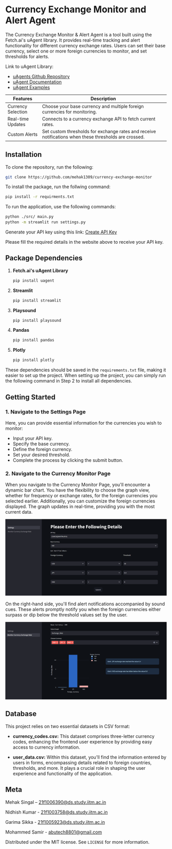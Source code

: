 # Currency Exchange Monitor and Alert Agent

The Currency Exchange Monitor & Alert Agent is a tool built using the Fetch.ai's uAgent library. It provides real-time tracking and alert functionality for different currency exchange rates. Users can set their base currency, select one or more foreign currencies to monitor, and set thresholds for alerts.

Link to uAgent Library: 
- [uAgents Github Repository](https://github.com/fetchai/uAgents)
- [uAgent Documentation](https://fetch.ai/docs)
- [uAgent Examples](https://github.com/fetchai/uAgents-examples)

| Features   | Description  |
| ------------- | ------------- |
|  Currency Selection  | Choose your base currency and multiple foreign currencies for monitoring.  |
| Real-time Updates  |Connects to a currency exchange API to fetch current rates. |
| Custom Alerts  |Set custom thresholds for exchange rates and receive notifications when these thresholds are crossed.  |

## Installation
To clone the repository, run the following:
```bash
git clone https://github.com/mehak1309/currency-exchange-monitor
```
To install the package, run the follwing command:
```bash
pip install -r requirments.txt
```
To run the application, use the following commands:
```bash
python ./src/ main.py
python -m streamlit run settings.py
```
Generate your API key using this link:
[Create API Key](https://www.alphavantage.co/support/#api-key)

Please fill the required details in the website above to receive your API key.

## Package Dependencies

1. **Fetch.ai's uAgent Library**

    ```bash
    pip install uagent
    ```
2. **Streamlit**
   
    ```bash
    pip install streamlit
    ```
3. **Playsound**
   
    ```bash
    pip install playsound
    ```
4. **Pandas**
   
    ```bash
    pip install pandas
    ```
5. **Plotly**

    ```bash
    pip install plotly
    ```

These dependencies should be saved in the `requirements.txt` file, making it easier to set up the project. When setting up the project, you can simply run the following command in Step 2 to install all dependencies.

## Getting Started

### 1. Navigate to the Settings Page

Here, you can provide essential information for the currencies you wish to monitor:

- Input your API key.
- Specify the base currency.
- Define the foreign currency.
- Set your desired threshold.
- Complete the process by clicking the submit button.

### 2. Navigate to the Currency Monitor Page
When you navigate to the Currency Monitor Page, you'll encounter a dynamic bar chart. You have the flexibility to choose the graph view, whether for frequency or exchange rates, for the foreign currencies you selected earlier. Additionally, you can customize the foreign currencies displayed. The graph updates in real-time, providing you with the most current data.

![image](./images/settings.png)

On the right-hand side, you'll find alert notifications accompanied by sound cues. These alerts promptly notify you when the foreign currencies either surpass or dip below the threshold values set by the user.

![image](./images/exchange_rate.png)

## Database

This project relies on two essential datasets in CSV format:

- **currency_codes.csv:** This dataset comprises three-letter currency codes, enhancing the frontend user experience by providing easy access to currency information.

-  **user_data.csv:** Within this dataset, you'll find the information entered by users in forms, encompassing details related to foreign countries, thresholds, and more. It plays a crucial role in shaping the user experience and functionality of the application.

## Meta
Mehak Singal – 21f1006390@ds.study.iitm.ac.in

Nidhish Kumar - 21f1003758@ds.study.iitm.ac.in 

Garima Sikka - 21f1005923@ds.study.iitm.ac.in

Mohammed Samir - abutech8801@gmail.com

Distributed under the MIT license. See ``LICENSE`` for more information.



